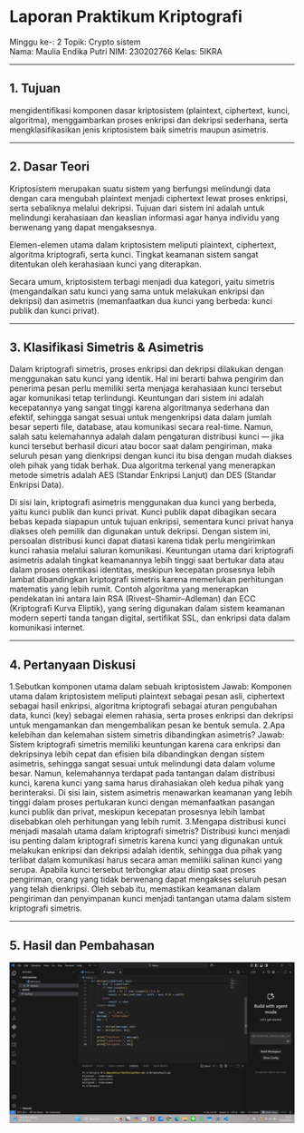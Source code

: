 # Laporan Praktikum Kriptografi
Minggu ke-: 2 
Topik: Crypto sistem  
Nama: Maulia Endika Putri
NIM: 230202766 
Kelas: 5IKRA 

---

## 1. Tujuan
mengidentifikasi komponen dasar kriptosistem (plaintext, ciphertext, kunci, algoritma), menggambarkan proses enkripsi dan dekripsi sederhana, serta mengklasifikasikan jenis kriptosistem baik simetris maupun asimetris.

---

## 2. Dasar Teori
Kriptosistem merupakan suatu sistem yang berfungsi melindungi data dengan cara mengubah plaintext menjadi ciphertext lewat proses enkripsi, serta sebaliknya melalui dekripsi. Tujuan dari sistem ini adalah untuk melindungi kerahasiaan dan keaslian informasi agar hanya individu yang berwenang yang dapat mengaksesnya.

Elemen-elemen utama dalam kriptosistem meliputi plaintext, ciphertext, algoritma kriptografi, serta kunci. Tingkat keamanan sistem sangat ditentukan oleh kerahasiaan kunci yang diterapkan.

Secara umum, kriptosistem terbagi menjadi dua kategori, yaitu simetris (mengandalkan satu kunci yang sama untuk melakukan enkripsi dan dekripsi) dan asimetris (memanfaatkan dua kunci yang berbeda: kunci publik dan kunci privat).

---

## 3. Klasifikasi Simetris & Asimetris
Dalam kriptografi simetris, proses enkripsi dan dekripsi dilakukan dengan menggunakan satu kunci yang identik. Hal ini berarti bahwa pengirim dan penerima pesan perlu memiliki serta menjaga kerahasiaan kunci tersebut agar komunikasi tetap terlindungi. Keuntungan dari sistem ini adalah kecepatannya yang sangat tinggi karena algoritmanya sederhana dan efektif, sehingga sangat sesuai untuk mengenkripsi data dalam jumlah besar seperti file, database, atau komunikasi secara real-time. Namun, salah satu kelemahannya adalah dalam pengaturan distribusi kunci — jika kunci tersebut berhasil dicuri atau bocor saat dalam pengiriman, maka seluruh pesan yang dienkripsi dengan kunci itu bisa dengan mudah diakses oleh pihak yang tidak berhak. Dua algoritma terkenal yang menerapkan metode simetris adalah AES (Standar Enkripsi Lanjut) dan DES (Standar Enkripsi Data).

Di sisi lain, kriptografi asimetris menggunakan dua kunci yang berbeda, yaitu kunci publik dan kunci privat. Kunci publik dapat dibagikan secara bebas kepada siapapun untuk tujuan enkripsi, sementara kunci privat hanya diakses oleh pemilik dan digunakan untuk dekripsi. Dengan sistem ini, persoalan distribusi kunci dapat diatasi karena tidak perlu mengirimkan kunci rahasia melalui saluran komunikasi. Keuntungan utama dari kriptografi asimetris adalah tingkat keamanannya lebih tinggi saat bertukar data atau dalam proses otentikasi identitas, meskipun kecepatan prosesnya lebih lambat dibandingkan kriptografi simetris karena memerlukan perhitungan matematis yang lebih rumit. Contoh algoritma yang menerapkan pendekatan ini antara lain RSA (Rivest–Shamir–Adleman) dan ECC (Kriptografi Kurva Eliptik), yang sering digunakan dalam sistem keamanan modern seperti tanda tangan digital, sertifikat SSL, dan enkripsi data dalam komunikasi internet.

---

## 4. Pertanyaan Diskusi
1.Sebutkan komponen utama dalam sebuah kriptosistem
Jawab: Komponen utama dalam kriptosistem meliputi plaintext sebagai pesan asli, ciphertext sebagai hasil enkripsi, algoritma kriptografi sebagai aturan pengubahan data, kunci (key) sebagai elemen rahasia, serta proses enkripsi dan dekripsi untuk mengamankan dan mengembalikan pesan ke bentuk semula.
2.Apa kelebihan dan kelemahan sistem simetris dibandingkan asimetris?
Jawab: Sistem kriptografi simetris memiliki keuntungan karena cara enkripsi dan dekripsinya lebih cepat dan efisien bila dibandingkan dengan sistem asimetris, sehingga sangat sesuai untuk melindungi data dalam volume besar. Namun, kelemahannya terdapat pada tantangan dalam distribusi kunci, karena kunci yang sama harus dirahasiakan oleh kedua pihak yang berinteraksi. Di sisi lain, sistem asimetris menawarkan keamanan yang lebih tinggi dalam proses pertukaran kunci dengan memanfaatkan pasangan kunci publik dan privat, meskipun kecepatan prosesnya lebih lambat disebabkan oleh perhitungan yang lebih rumit.
3.Mengapa distribusi kunci menjadi masalah utama dalam kriptografi simetris? 
Distribusi kunci menjadi isu penting dalam kriptografi simetris karena kunci yang digunakan untuk melakukan enkripsi dan dekripsi adalah identik, sehingga dua pihak yang terlibat dalam komunikasi harus secara aman memiliki salinan kunci yang serupa. Apabila kunci tersebut terbongkar atau diintip saat proses pengiriman, orang yang tidak berwenang dapat mengakses seluruh pesan yang telah dienkripsi. Oleh sebab itu, memastikan keamanan dalam pengiriman dan penyimpanan kunci menjadi tantangan utama dalam sistem kriptografi simetris.

---
## 5. Hasil dan Pembahasan
![Hasil Eksekusi](screenshots/hasil_eksekusi.png.png)

